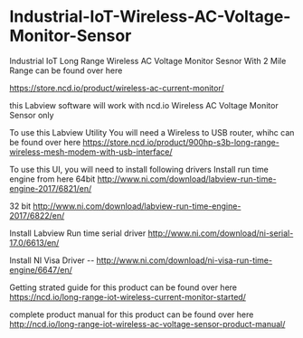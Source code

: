 # Industrial-IoT-Wireless-AC-Voltage-Monitor-Sensor

Industrial IoT Long Range Wireless AC Voltage Monitor Sesnor With 2 Mile Range can be found over here

https://store.ncd.io/product/wireless-ac-current-monitor/

this Labview software will work with ncd.io Wireless AC Voltage Monitor Sensor only

To use this Labview Utility You will need a Wireless to USB router, whihc can be found over here https://store.ncd.io/product/900hp-s3b-long-range-wireless-mesh-modem-with-usb-interface/

To use this UI, you will need to install following drivers Install run time engine from here 64bit http://www.ni.com/download/labview-run-time-engine-2017/6821/en/

32 bit http://www.ni.com/download/labview-run-time-engine-2017/6822/en/

Install Labview Run time serial driver http://www.ni.com/download/ni-serial-17.0/6613/en/

Install NI Visa Driver -- http://www.ni.com/download/ni-visa-run-time-engine/6647/en/

Getting strated guide for this product can be found over here https://ncd.io/long-range-iot-wireless-current-monitor-started/

complete product manual for this product can be found over here http://ncd.io/long-range-iot-wireless-ac-voltage-sensor-product-manual/

